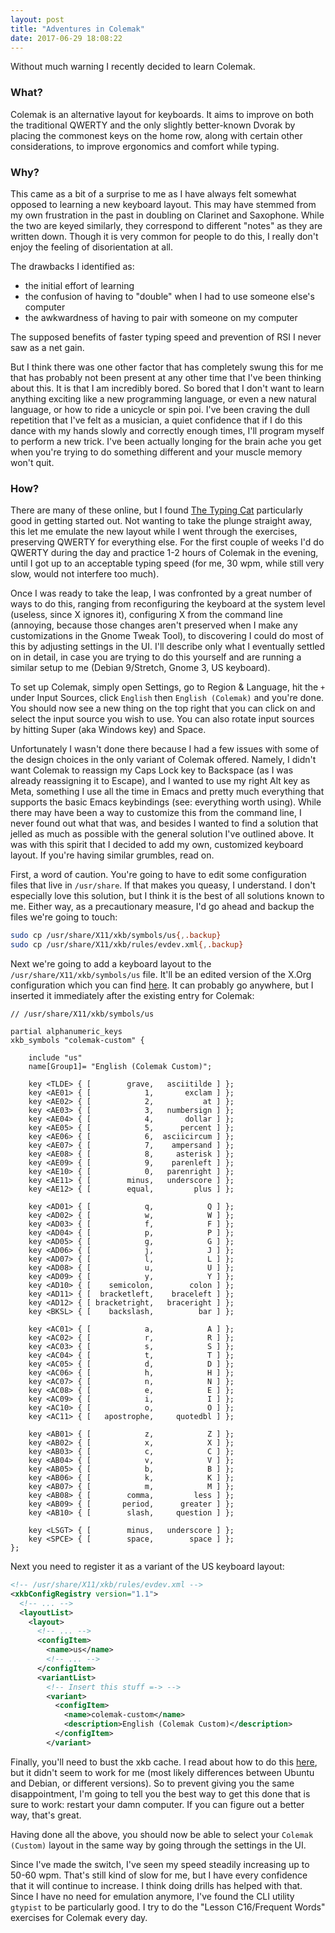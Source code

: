 ```yaml
---
layout: post
title: "Adventures in Colemak"
date: 2017-06-29 18:08:22
---
```


Without much warning I recently decided to learn Colemak.

### What?

Colemak is an alternative layout for keyboards. It aims to improve on
both the traditional QWERTY and the only slightly better-known Dvorak
by placing the commonest keys on the home row, along with certain
other considerations, to improve ergonomics and comfort while typing.

### Why?

This came as a bit of a surprise to me as I have always felt somewhat
opposed to learning a new keyboard layout. This may have stemmed from
my own frustration in the past in doubling on Clarinet and
Saxophone. While the two are keyed similarly, they correspond to
different "notes" as they are written down. Though it is very common
for people to do this, I really don't enjoy the feeling of
disorientation at all.

The drawbacks I identified as:

- the initial effort of learning
- the confusion of having to "double" when I had to use someone else's computer
- the awkwardness of having to pair with someone on my computer

The supposed benefits of faster typing speed and prevention of RSI I
never saw as a net gain.

But I think there was one other factor that has completely swung this
for me that has probably not been present at any other time that I've
been thinking about this. It is that I am incredibly bored. So bored
that I don't want to learn anything exciting like a new programming
language, or even a new natural language, or how to ride a unicycle or
spin poi. I've been craving the dull repetition that I've felt as a
musician, a quiet confidence that if I do this dance with my hands
slowly and correctly enough times, I'll program myself to perform a
new trick. I've been actually longing for the brain ache you get when
you're trying to do something different and your muscle memory won't
quit.

### How?

There are many of these online, but I
found [The Typing Cat](http://thetypingcat.com/) particularly good in
getting started out. Not wanting to take the plunge straight away,
this let me emulate the new layout while I went through the exercises,
preserving QWERTY for everything else. For the first couple of weeks
I'd do QWERTY during the day and practice 1-2 hours of Colemak in the
evening, until I got up to an acceptable typing speed (for me, 30 wpm,
while still very slow, would not interfere too much).

Once I was ready to take the leap, I was confronted by a great number
of ways to do this, ranging from reconfiguring the keyboard at the
system level (useless, since X ignores it), configuring X from the
command line (annoying, because those changes aren't preserved when I
make any customizations in the Gnome Tweak Tool), to discovering I
could do most of this by adjusting settings in the UI. I'll describe
only what I eventually settled on in detail, in case you are trying to
do this yourself and are running a similar setup to me (Debian
9/Stretch, Gnome 3, US keyboard).

To set up Colemak, simply open Settings, go to Region & Language, hit
the `+` under Input Sources, click `English` then `English (Colemak)`
and you're done. You should now see a new thing on the top right that
you can click on and select the input source you wish to use. You can
also rotate input sources by hitting Super (aka Windows key) and
Space.

Unfortunately I wasn't done there because I had a few issues with some
of the design choices in the only variant of Colemak offered. Namely,
I didn't want Colemak to reassign my Caps Lock key to Backspace (as I
was already reassigning it to Escape), and I wanted to use my right
Alt key as Meta, something I use all the time in Emacs and pretty much
everything that supports the basic Emacs keybindings (see: everything
worth using). While there may have been a way to customize this from
the command line, I never found out what that was, and besides I
wanted to find a solution that jelled as much as possible with the
general solution I've outlined above. It was with this spirit that I
decided to add my own, customized keyboard layout. If you're having
similar grumbles, read on.

First, a word of caution. You're going to have to edit some
configuration files that live in `/usr/share`. If that makes you
queasy, I understand. I don't especially love this solution, but I
think it is the best of all solutions known to me. Either way, as a
precautionary measure, I'd go ahead and backup the files we're going
to touch:

```sh
sudo cp /usr/share/X11/xkb/symbols/us{,.backup}
sudo cp /usr/share/X11/xkb/rules/evdev.xml{,.backup}
```

Next we're going to add a keyboard layout to the
`/usr/share/X11/xkb/symbols/us` file. It'll be an edited version of
the X.Org configuration which you can
find [here](https://colemak.com/pub/unix/colemak-1.0.tar.gz). It can
probably go anywhere, but I inserted it immediately after the existing
entry for Colemak:

```
// /usr/share/X11/xkb/symbols/us

partial alphanumeric_keys
xkb_symbols "colemak-custom" {

    include "us"
    name[Group1]= "English (Colemak Custom)";

    key <TLDE> { [        grave,   asciitilde ] };
    key <AE01> { [            1,       exclam ] };
    key <AE02> { [            2,           at ] };
    key <AE03> { [            3,   numbersign ] };
    key <AE04> { [            4,       dollar ] };
    key <AE05> { [            5,      percent ] };
    key <AE06> { [            6,  asciicircum ] };
    key <AE07> { [            7,    ampersand ] };
    key <AE08> { [            8,     asterisk ] };
    key <AE09> { [            9,    parenleft ] };
    key <AE10> { [            0,   parenright ] };
    key <AE11> { [        minus,   underscore ] };
    key <AE12> { [        equal,         plus ] };

    key <AD01> { [            q,            Q ] };
    key <AD02> { [            w,            W ] };
    key <AD03> { [            f,            F ] };
    key <AD04> { [            p,            P ] };
    key <AD05> { [            g,            G ] };
    key <AD06> { [            j,            J ] };
    key <AD07> { [            l,            L ] };
    key <AD08> { [            u,            U ] };
    key <AD09> { [            y,            Y ] };
    key <AD10> { [    semicolon,        colon ] };
    key <AD11> { [  bracketleft,    braceleft ] };
    key <AD12> { [ bracketright,   braceright ] };
    key <BKSL> { [    backslash,          bar ] };

    key <AC01> { [            a,            A ] };
    key <AC02> { [            r,            R ] };
    key <AC03> { [            s,            S ] };
    key <AC04> { [            t,            T ] };
    key <AC05> { [            d,            D ] };
    key <AC06> { [            h,            H ] };
    key <AC07> { [            n,            N ] };
    key <AC08> { [            e,            E ] };
    key <AC09> { [            i,            I ] };
    key <AC10> { [            o,            O ] };
    key <AC11> { [   apostrophe,     quotedbl ] };

    key <AB01> { [            z,            Z ] };
    key <AB02> { [            x,            X ] };
    key <AB03> { [            c,            C ] };
    key <AB04> { [            v,            V ] };
    key <AB05> { [            b,            B ] };
    key <AB06> { [            k,            K ] };
    key <AB07> { [            m,            M ] };
    key <AB08> { [        comma,         less ] };
    key <AB09> { [       period,      greater ] };
    key <AB10> { [        slash,     question ] };

    key <LSGT> { [        minus,   underscore ] };
    key <SPCE> { [        space,        space ] };
};
```

Next you need to register it as a variant of the US keyboard layout:

```xml
<!-- /usr/share/X11/xkb/rules/evdev.xml -->
<xkbConfigRegistry version="1.1">
  <!-- ... -->
  <layoutList>
    <layout>
      <!-- ... -->
      <configItem>
        <name>us</name>
        <!-- ... -->
      </configItem>
      <variantList>
        <!-- Insert this stuff =-> -->
        <variant>
          <configItem>
            <name>colemak-custom</name>
            <description>English (Colemak Custom)</description>
          </configItem>
        </variant>
```

Finally, you'll need to bust the xkb cache. I read about how to do
this
[here](https://askubuntu.com/questions/482678/how-to-add-a-new-keyboard-layout-custom-keyboard-layout-definition),
but it didn't seem to work for me (most likely differences between
Ubuntu and Debian, or different versions). So to prevent giving you
the same disappointment, I'm going to tell you the best way to get
this done that is sure to work: restart your damn computer. If you can
figure out a better way, that's great.

Having done all the above, you should now be able to select your
`Colemak (Custom)` layout in the same way by going through the
settings in the UI.

Since I've made the switch, I've seen my speed steadily increasing up
to 50-60 wpm. That's still kind of slow for me, but I have every
confidence that it will continue to increase. I think doing drills has
helped with that. Since I have no need for emulation anymore, I've
found the CLI utility `gtypist` to be particularly good. I try to do
the "Lesson C16/Frequent Words" exercises for Colemak every day.
